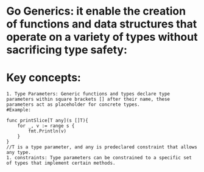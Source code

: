 # Go Generics: it enable the creation of functions and data structures that operate on a variety of types without sacrificing type safety:


# Key concepts:
    1. Type Parameters: Generic functions and types declare type parameters within square brackets [] after their name, these parameters act as placeholder for concrete types.
    #Example:
    
    func printSlice[T any](s []T){
        for _, v := range s {
            fmt.Println(v)
        }
    }
    //T is a type parameter, and any is predeclared constraint that allows any type.
    1. constraints: Type parameters can be constrained to a specific set of types that implement certain methods.


    